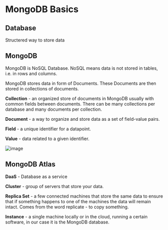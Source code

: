 # MongoDB Basics

## Database
Structered way to store data

## MongoDB
MongoDB is NoSQL Database. NoSQL means data is not stored in tables, i.e. in rows and columns.

MongoDB stores data in form of Documents. These Documents are then stored in collections of documents.

**Collection** - an organized store of documents in MongoDB usually with common fields between documents. 
There can be many collections per database and many documents per collection.

**Document** - a way to organize and store data as a set of field-value pairs.

**Field** - a unique identifier for a datapoint.

**Value** - data related to a given identifier.

![image](https://user-images.githubusercontent.com/28825619/185802380-37953a35-c657-4bef-abaa-18d9a593bda6.png)

## MongoDB Atlas
**DaaS** - Database as a service

**Cluster** - group of servers that store your data.

**Replica Set** - a few connected machines that store the same data to ensure that if something happens to one of the machines the data will remain intact. Comes from the word replicate - to copy something.

**Instance** - a single machine locally or in the cloud, running a certain software, in our case it is the MongoDB database.

